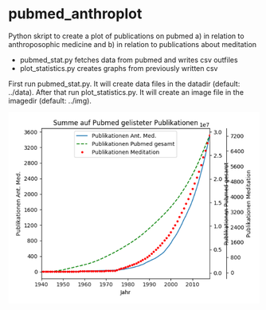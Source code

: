 pubmed_anthroplot
=================

Python skript to create a plot of publications on pubmed a) in relation to anthroposophic medicine and b) in relation to publications about meditation 

* pubmed_stat.py fetches data from pubmed and writes csv outfiles
* plot_statistics.py creates graphs from previously written csv

First run pubmed_stat.py. It will create data files in the datadir (default: ../data).
After that run plot_statistics.py. It will create an image file in the imagedir (default: ../img).

![example plot](2019-5-18_fig.png)
